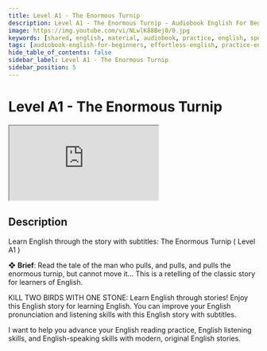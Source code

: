 ```yaml
---
title: Level A1 - The Enormous Turnip
description: Level A1 - The Enormous Turnip - Audiobook English For Beginners
image: https://img.youtube.com/vi/NLwlK88Bej0/0.jpg
keywords: [shared, english, material, audiobook, practice, english, speaking]
tags: [audiobook-english-for-beginners, effortless-english, practice-english-speaking]
hide_table_of_contents: false
sidebar_label: Level A1 - The Enormous Turnip
sidebar_position: 5
---
```


# Level A1 - The Enormous Turnip

<div class="video-container">
<iframe src="https://www.youtube.com/embed/NLwlK88Bej0?controls=0" title="YouTube video player"></iframe>
<a href="https://www.youtube.com/watch?v=NLwlK88Bej0" target="_blank"></a>
</div>

## Description

Learn English through the story with subtitles: The Enormous Turnip ( Level A1 )

❖ **Brief**:
Read the tale of the man who pulls, and pulls, and pulls the enormous turnip, but cannot move it... This is a retelling of the classic story for learners of English.

KILL TWO BIRDS WITH ONE STONE: Learn English through stories! Enjoy this English story for learning English. You can improve your English pronunciation and listening skills with this English story with subtitles.

I want to help you advance your English reading practice, English listening skills, and English-speaking skills with modern, original English stories.
